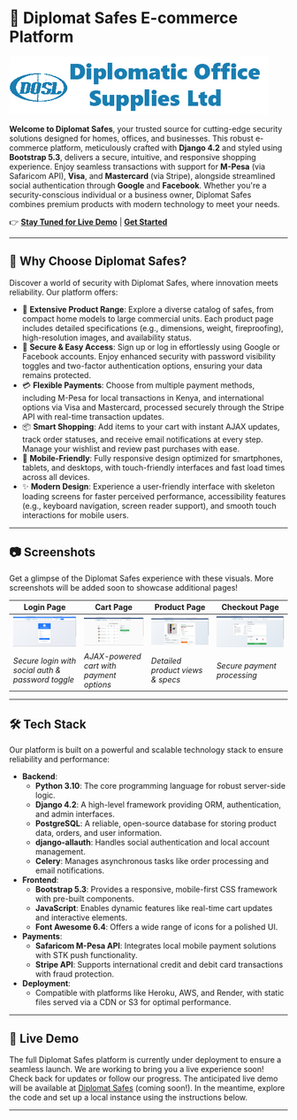 # 🌟 Diplomat Safes E-commerce Platform

![Diplomat Safes Logo](static/images/logo.png)

**Welcome to Diplomat Safes**, your trusted source for cutting-edge security solutions designed for homes, offices, and businesses. This robust e-commerce platform, meticulously crafted with **Django 4.2** and styled using **Bootstrap 5.3**, delivers a secure, intuitive, and responsive shopping experience. Enjoy seamless transactions with support for **M-Pesa** (via Safaricom API), **Visa**, and **Mastercard** (via Stripe), alongside streamlined social authentication through **Google** and **Facebook**. Whether you're a security-conscious individual or a business owner, Diplomat Safes combines premium products with modern technology to meet your needs.

👉 **[Stay Tuned for Live Demo](#live-demo)** | **[Get Started](#installation)**

---

## 🎉 Why Choose Diplomat Safes?

Discover a world of security with Diplomat Safes, where innovation meets reliability. Our platform offers:

- 🛒 **Extensive Product Range**: Explore a diverse catalog of safes, from compact home models to large commercial units. Each product page includes detailed specifications (e.g., dimensions, weight, fireproofing), high-resolution images, and availability status.
- 🔐 **Secure & Easy Access**: Sign up or log in effortlessly using Google or Facebook accounts. Enjoy enhanced security with password visibility toggles and two-factor authentication options, ensuring your data remains protected.
- 💳 **Flexible Payments**: Choose from multiple payment methods, including M-Pesa for local transactions in Kenya, and international options via Visa and Mastercard, processed securely through the Stripe API with real-time transaction updates.
- 📦 **Smart Shopping**: Add items to your cart with instant AJAX updates, track order statuses, and receive email notifications at every step. Manage your wishlist and review past purchases with ease.
- 📱 **Mobile-Friendly**: Fully responsive design optimized for smartphones, tablets, and desktops, with touch-friendly interfaces and fast load times across all devices.
- ✨ **Modern Design**: Experience a user-friendly interface with skeleton loading screens for faster perceived performance, accessibility features (e.g., keyboard navigation, screen reader support), and smooth touch interactions for mobile users.

---

## 📷 Screenshots

Get a glimpse of the Diplomat Safes experience with these visuals. More screenshots will be added soon to showcase additional pages!

| **Login Page**                          | **Cart Page**                          | **Product Page**         | **Checkout Page**        |
|-----------------------------------------|----------------------------------------|----------------------------------------|----------------------------------------|
| ![Login Page](docs/screenshots/login.png) | ![Cart Page](docs/screenshots/cart.png) | ![Placeholder](docs/screenshots/product.png) | ![Placeholder](docs/screenshots/checkout.png) |
| *Secure login with social auth & password toggle* | *AJAX-powered cart with payment options* | *Detailed product views & specs*       | *Secure payment processing*            |

---

## 🛠️ Tech Stack

Our platform is built on a powerful and scalable technology stack to ensure reliability and performance:

- **Backend**:
  - **Python 3.10**: The core programming language for robust server-side logic.
  - **Django 4.2**: A high-level framework providing ORM, authentication, and admin interfaces.
  - **PostgreSQL**: A reliable, open-source database for storing product data, orders, and user information.
  - **django-allauth**: Handles social authentication and local account management.
  - **Celery**: Manages asynchronous tasks like order processing and email notifications.
- **Frontend**:
  - **Bootstrap 5.3**: Provides a responsive, mobile-first CSS framework with pre-built components.
  - **JavaScript**: Enables dynamic features like real-time cart updates and interactive elements.
  - **Font Awesome 6.4**: Offers a wide range of icons for a polished UI.
- **Payments**:
  - **Safaricom M-Pesa API**: Integrates local mobile payment solutions with STK push functionality.
  - **Stripe API**: Supports international credit and debit card transactions with fraud protection.
- **Deployment**:
  - Compatible with platforms like Heroku, AWS, and Render, with static files served via a CDN or S3 for optimal performance.

---

## 🚀 Live Demo

The full Diplomat Safes platform is currently under deployment to ensure a seamless launch. We are working to bring you a live experience soon! Check back for updates or follow our progress. The anticipated live demo will be available at [Diplomat Safes](https://diplomat-safes.herokuapp.com) (coming soon!). In the meantime, explore the code and set up a local instance using the instructions below.

---
